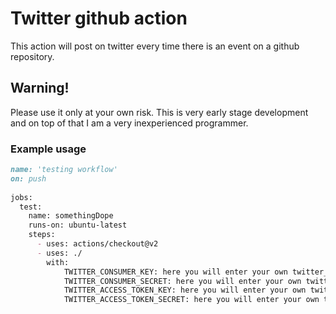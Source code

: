 # Twitter github action

This action will post on twitter every time there is an event on a github repository.

## Warning!

Please use it only at your own risk. This is very early stage development and on top of that I am a very inexperienced programmer.

### Example usage

```md
name: 'testing workflow'
on: push
  
jobs:
  test:
    name: somethingDope
    runs-on: ubuntu-latest
    steps:
      - uses: actions/checkout@v2
      - uses: ./
        with:
            TWITTER_CONSUMER_KEY: here you will enter your own twitter_consumer_key
            TWITTER_CONSUMER_SECRET: here you will enter your own twitter_consumer_secret
            TWITTER_ACCESS_TOKEN_KEY: here you will enter your own twitter_access_token_key
            TWITTER_ACCESS_TOKEN_SECRET: here you will enter your own twitter_access_token_secret
```